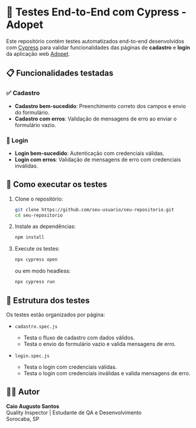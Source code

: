 
# 🧪 Testes End-to-End com Cypress - Adopet

Este repositório contém testes automatizados end-to-end desenvolvidos com [Cypress](https://www.cypress.io/) para validar funcionalidades das páginas de **cadastro** e **login** da aplicação web [Adopet](https://adopet-frontend-cypress.vercel.app).

## 📋 Funcionalidades testadas

### ✅ Cadastro
- **Cadastro bem-sucedido**: Preenchimento correto dos campos e envio do formulário.
- **Cadastro com erros**: Validação de mensagens de erro ao enviar o formulário vazio.

### 🔐 Login
- **Login bem-sucedido**: Autenticação com credenciais válidas.
- **Login com erros**: Validação de mensagens de erro com credenciais inválidas.

## 🚀 Como executar os testes

1. Clone o repositório:
   ```bash
   git clone https://github.com/seu-usuario/seu-repositorio.git
   cd seu-repositorio
   ```

2. Instale as dependências:
   ```bash
   npm install
   ```

3. Execute os testes:
   ```bash
   npx cypress open
   ```
   ou em modo headless:
   ```bash
   npx cypress run
   ```

## 🧰 Estrutura dos testes

Os testes estão organizados por página:

- `cadastro.spec.js`
  - Testa o fluxo de cadastro com dados válidos.
  - Testa o envio do formulário vazio e valida mensagens de erro.

- `login.spec.js`
  - Testa o login com credenciais válidas.
  - Testa o login com credenciais inválidas e valida mensagens de erro.

## 👨‍💻 Autor

**Caio Augusto Santos**  
Quality Inspector | Estudante de QA e Desenvolvimento  
Sorocaba, SP
